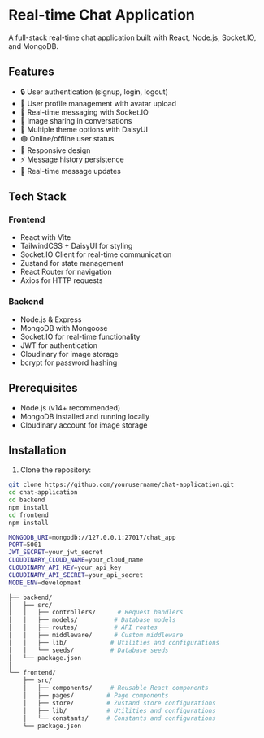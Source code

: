 # Real-time Chat Application

A full-stack real-time chat application built with React, Node.js, Socket.IO, and MongoDB.

## Features

- 🔒 User authentication (signup, login, logout)
- 👤 User profile management with avatar upload
- 💬 Real-time messaging with Socket.IO
- 🌅 Image sharing in conversations
- 🎨 Multiple theme options with DaisyUI
- 🟢 Online/offline user status
- 💅 Responsive design
- ⚡ Message history persistence
- 🔄 Real-time message updates

## Tech Stack

### Frontend
- React with Vite
- TailwindCSS + DaisyUI for styling
- Socket.IO Client for real-time communication
- Zustand for state management
- React Router for navigation
- Axios for HTTP requests

### Backend
- Node.js & Express
- MongoDB with Mongoose
- Socket.IO for real-time functionality
- JWT for authentication
- Cloudinary for image storage
- bcrypt for password hashing

## Prerequisites

- Node.js (v14+ recommended)
- MongoDB installed and running locally
- Cloudinary account for image storage

## Installation

1. Clone the repository:
```bash
git clone https://github.com/yourusername/chat-application.git
cd chat-application
cd backend
npm install
cd frontend
npm install

MONGODB_URI=mongodb://127.0.0.1:27017/chat_app
PORT=5001
JWT_SECRET=your_jwt_secret
CLOUDINARY_CLOUD_NAME=your_cloud_name
CLOUDINARY_API_KEY=your_api_key
CLOUDINARY_API_SECRET=your_api_secret
NODE_ENV=development

├── backend/
│   ├── src/
│   │   ├── controllers/      # Request handlers
│   │   ├── models/          # Database models
│   │   ├── routes/          # API routes
│   │   ├── middleware/      # Custom middleware
│   │   ├── lib/            # Utilities and configurations
│   │   └── seeds/          # Database seeds
│   └── package.json
│
└── frontend/
    ├── src/
    │   ├── components/     # Reusable React components
    │   ├── pages/         # Page components
    │   ├── store/         # Zustand store configurations
    │   ├── lib/           # Utilities and configurations
    │   └── constants/     # Constants and configurations
    └── package.json
